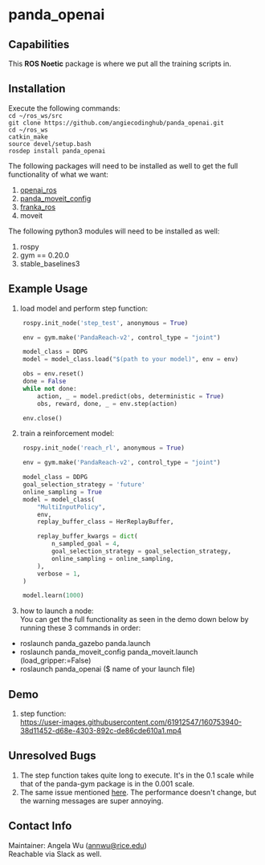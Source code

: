 # panda_openai

## Capabilities
 
This **ROS Noetic** package is where we put all the training scripts in.

## Installation

Execute the following commands:<br>
`cd ~/ros_ws/src`<br>
`git clone https://github.com/angiecodinghub/panda_openai.git`<br>
`cd ~/ros_ws`<br>
`catkin_make`<br>
`source devel/setup.bash`<br>
`rosdep install panda_openai`<br>

The following packages will need to be installed as well to get the full functionality of what we want:<br>
1. [openai_ros](https://github.com/angiecodinghub/openai_ros)
2. [panda_moveit_config](https://github.com/angiecodinghub/panda_moveit_config)
3. [franka_ros](https://github.com/frankaemika/franka_ros)
4. moveit

The following python3 modules will need to be installed as well:<br>
1. rospy
2. gym == 0.20.0
3. stable_baselines3

## Example Usage
1. load model and perform step function:
```python
    rospy.init_node('step_test', anonymous = True)

    env = gym.make('PandaReach-v2', control_type = "joint")

    model_class = DDPG
    model = model_class.load("$(path to your model)", env = env)

    obs = env.reset()
    done = False
    while not done:
        action, _ = model.predict(obs, deterministic = True)
        obs, reward, done, _ = env.step(action)

    env.close()
```
2. train a reinforcement model:
```python
    rospy.init_node('reach_rl', anonymous = True)

    env = gym.make('PandaReach-v2', control_type = "joint")

    model_class = DDPG
    goal_selection_strategy = 'future'
    online_sampling = True
    model = model_class(
        "MultiInputPolicy",
        env,
        replay_buffer_class = HerReplayBuffer,

        replay_buffer_kwargs = dict(
            n_sampled_goal = 4,
            goal_selection_strategy = goal_selection_strategy,
            online_sampling = online_sampling,
        ),
        verbose = 1,
    )

    model.learn(1000)
```
3. how to launch a node:<br>
You can get the full functionality as seen in the demo down below by running these 3 commands in order:
* roslaunch panda_gazebo panda.launch
* roslaunch panda_moveit_config panda_moveit.launch (load_gripper:=False)
* roslaunch panda_openai ($ name of your launch file)
## Demo
1. step function:<br>
https://user-images.githubusercontent.com/61912547/160753940-38d11452-d68e-4303-892c-de86cde610a1.mp4

## Unresolved Bugs

1. The step function takes quite long to execute. It's in the 0.1 scale while that of the panda-gym package is in the 0.001 scale.
2. The same issue mentioned [here](https://answers.ros.org/question/273871/controller-aborts-trajectory-goal-with-goal_tolerance_violation-after-execution/). The performance doesn't change, but the warning messages are super annoying.

## Contact Info

Maintainer: Angela Wu (annwu@rice.edu) <br>
Reachable via Slack as well.

